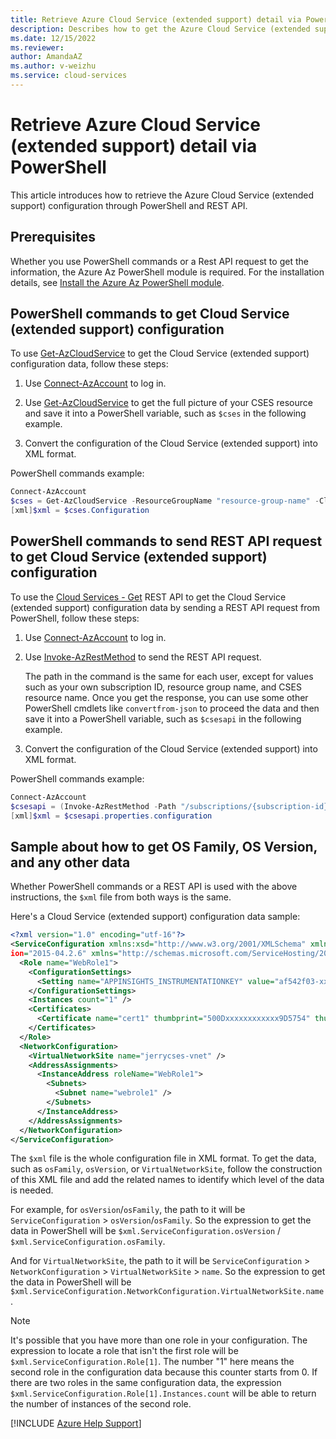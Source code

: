 ```yaml
---
title: Retrieve Azure Cloud Service (extended support) detail via PowerShell
description: Describes how to get the Azure Cloud Service (extended support) configuration data via PowerShell and REST API.
ms.date: 12/15/2022
ms.reviewer: 
author: AmandaAZ
ms.author: v-weizhu
ms.service: cloud-services
---
```

# Retrieve Azure Cloud Service (extended support) detail via PowerShell

This article introduces how to retrieve the Azure Cloud Service (extended support) configuration through PowerShell and REST API.

## Prerequisites

Whether you use PowerShell commands or a Rest API request to get the information, the Azure Az PowerShell module is required. For the installation details, see [Install the Azure Az PowerShell module](/powershell/azure/install-az-ps).

## PowerShell commands to get Cloud Service (extended support) configuration

To use [Get-AzCloudService](/powershell/module/az.cloudservice/get-azcloudservice) to get the Cloud Service (extended support) configuration data, follow these steps:

1. Use [Connect-AzAccount](/powershell/module/az.accounts/connect-azaccount) to log in.

2. Use [Get-AzCloudService](/powershell/module/az.cloudservice/get-azcloudservice) to get the full picture of your CSES resource and save it into a PowerShell variable, such as `$cses` in the following example.

3. Convert the configuration of the Cloud Service (extended support) into XML format.

PowerShell commands example:

```powershell
Connect-AzAccount
$cses = Get-AzCloudService -ResourceGroupName "resource-group-name" -CloudServiceName "cloud-service-name"
[xml]$xml = $cses.Configuration
```

## PowerShell commands to send REST API request to get Cloud Service (extended support) configuration

To use the [Cloud Services - Get](/rest/api/compute/cloud-services/get) REST API to get the Cloud Service (extended support) configuration data by sending a REST API request from PowerShell, follow these steps:

1. Use [Connect-AzAccount](/powershell/module/az.accounts/connect-azaccount) to log in.
2. Use [Invoke-AzRestMethod](/powershell/module/az.accounts/invoke-azrestmethod) to send the REST API request.

    The path in the command is the same for each user, except for values such as your own subscription ID, resource group name, and CSES resource name. Once you get the response, you can use some other PowerShell cmdlets like `convertfrom-json` to proceed the data and then save it into a PowerShell variable, such as `$csesapi` in the following example.
3. Convert the configuration of the Cloud Service (extended support) into XML format.

PowerShell commands example:

```powershell
Connect-AzAccount 
$csesapi = (Invoke-AzRestMethod -Path "/subscriptions/{subscription-id}/resourceGroups/{resource-group-name}/providers/Microsoft.Compute/cloudServices/{CSES-resource-name}?api-version=2021-03-01").Content | convertfrom-json 
[xml]$xml = $csesapi.properties.configuration 
```

## Sample about how to get OS Family, OS Version, and any other data

Whether PowerShell commands or a REST API is used with the above instructions, the `$xml` file from both ways is the same.

Here's a Cloud Service (extended support) configuration data sample:

```xml
<?xml version="1.0" encoding="utf-16"?>
<ServiceConfiguration xmlns:xsd="http://www.w3.org/2001/XMLSchema" xmlns:xsi="http://www.w3.org/2001/XMLSchema-instance" serviceName="CSESOneWebRoleAI" osFamily="6" osVersion="*" schemaVers
ion="2015-04.2.6" xmlns="http://schemas.microsoft.com/ServiceHosting/2008/10/ServiceConfiguration">
  <Role name="WebRole1">
    <ConfigurationSettings>
      <Setting name="APPINSIGHTS_INSTRUMENTATIONKEY" value="af542f03-xxxx-xxxx-xxxx-ac17701a8152" />
    </ConfigurationSettings>
    <Instances count="1" />
    <Certificates>
      <Certificate name="cert1" thumbprint="500Dxxxxxxxxxxxx9D5754" thumbprintAlgorithm="sha1" />
    </Certificates>
  </Role>
  <NetworkConfiguration>
    <VirtualNetworkSite name="jerrycses-vnet" />
    <AddressAssignments>
      <InstanceAddress roleName="WebRole1">
        <Subnets>
          <Subnet name="webrole1" />
        </Subnets>
      </InstanceAddress>
    </AddressAssignments>
  </NetworkConfiguration>
</ServiceConfiguration>
```

The `$xml` file is the whole configuration file in XML format. To get the data, such as `osFamily`, `osVersion`, or `VirtualNetworkSite`, follow the construction of this XML file and add the related names to identify which level of the data is needed.

For example, for `osVersion`/`osFamily`, the path to it will be `ServiceConfiguration` > `osVersion`/`osFamily`. So the expression to get the data in PowerShell will be `$xml.ServiceConfiguration.osVersion` / `$xml.ServiceConfiguration.osFamily`.

And for `VirtualNetworkSite`, the path to it will be `ServiceConfiguration` > `NetworkConfiguration` > `VirtualNetworkSite` > `name`. So the expression to get the data in PowerShell will be `$xml.ServiceConfiguration.NetworkConfiguration.VirtualNetworkSite.name`.

> [!NOTE]
> It's possible that you have more than one role in your configuration. The expression to locate a role that isn't the first role will be `$xml.ServiceConfiguration.Role[1]`. The number "1" here means the second role in the configuration data because this counter starts from 0. If there are two roles in the same configuration data, the expression `$xml.ServiceConfiguration.Role[1].Instances.count` will be able to return the number of instances of the second role.

[!INCLUDE [Azure Help Support](../../includes/azure-help-support.md)]
